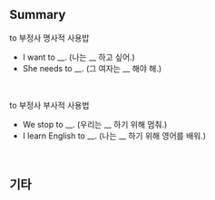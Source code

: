 ## Summary

to 부정사 명사적 사용밥
- I want to __. (나는 __ 하고 싶어.)
- She needs to __. (그 여자는 __ 해야 해.)

<br>

to 부정사 부사적 사용법
- We stop to __. (우리는 __ 하기 위해 멈춰.)
- I learn English to __. (나는 __ 하기 위해 영어를 배워.)

<br>

## 기타
